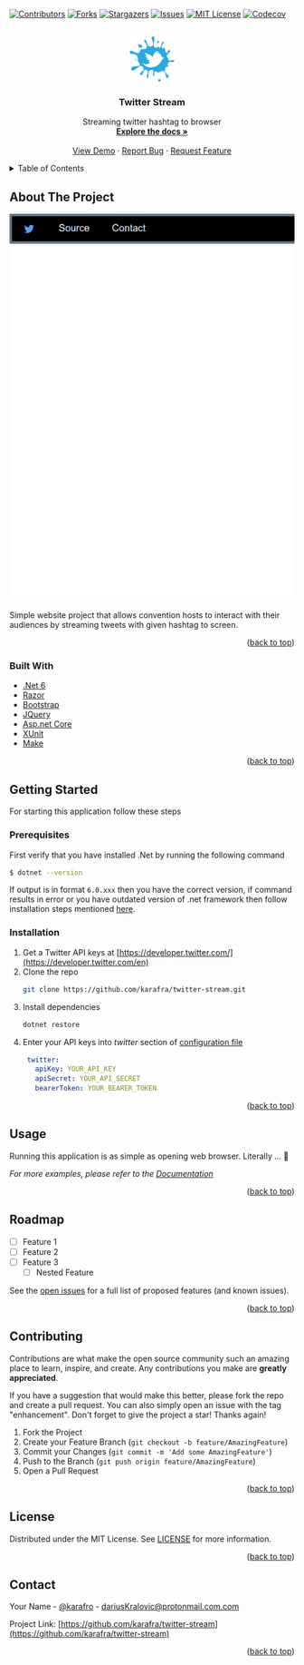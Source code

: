 <div id="top"></div>
<!--
*** Thanks for checking out the Best-README-Template. If you have a suggestion
*** that would make this better, please fork the repo and create a pull request
*** or simply open an issue with the tag "enhancement".
*** Don't forget to give the project a star!
*** Thanks again! Now go create something AMAZING! :D
-->



<!-- PROJECT SHIELDS -->
<!--
*** I'm using markdown "reference style" links for readability.
*** Reference links are enclosed in brackets [ ] instead of parentheses ( ).
*** See the bottom of this document for the declaration of the reference variables
*** for contributors-url, forks-url, etc. This is an optional, concise syntax you may use.
*** https://www.markdownguide.org/basic-syntax/#reference-style-links
-->
[![Contributors][contributors-shield]][contributors-url]
[![Forks][forks-shield]][forks-url]
[![Stargazers][stars-shield]][stars-url]
[![Issues][issues-shield]][issues-url]
[![MIT License][license-shield]][license-url]
[![Codecov][codecov-shield]][codecov-url]

<!-- PROJECT LOGO -->
<br />
<div align="center">
  <a href="https://github.com/karafra/twitter-stream">
    <img src=".github/img/logo.png" alt="Logo" width="80" height="80">
  </a>

<h3 align="center">Twitter Stream </h3>

  <p align="center">
    Streaming twitter hashtag to browser
    <br />
    <a href="https://github.com/karafra/twitter-stream/wiki/"><strong>Explore the docs »</strong></a>
    <br />
    <br />
    <a href="https://github.com/karafra/twitter-stream">View Demo</a>
    ·
    <a href="https://github.com/karafra/twitter-stream/issues">Report Bug</a>
    ·
    <a href="https://github.com/karafra/twitter-stream/issues">Request Feature</a>
  </p>
</div>



<!-- TABLE OF CONTENTS -->
<details>
  <summary>Table of Contents</summary>
  <ol>
    <li>
      <a href="#about-the-project">About The Project</a>
      <ul>
        <li><a href="#built-with">Built With</a></li>
      </ul>
    </li>
    <li>
      <a href="#getting-started">Getting Started</a>
      <ul>
        <li><a href="#prerequisites">Prerequisites</a></li>
        <li><a href="#installation">Installation</a></li>
      </ul>
    </li>
    <li><a href="#usage">Usage</a></li>
    <li><a href="#roadmap">Roadmap</a></li>
    <li><a href="#contributing">Contributing</a></li>
    <li><a href="#license">License</a></li>
    <li><a href="#contact">Contact</a></li>
  </ol>
</details>



<!-- ABOUT THE PROJECT -->
## About The Project

<div align="center">

[![Product Name Screen Shot][product-screenshot]](https://example.com)

</div>

Simple website project that allows convention hosts to interact with their audiences by streaming tweets with given hashtag to screen.
<p align="right">(<a href="#top">back to top</a>)</p>



### Built With

* [.Net 6](https://dotnet.microsoft.com/en-us/)
* [Razor](https://docs.microsoft.com/en-us/aspnet/core/razor-pages/)
* [Bootstrap](https://getbootstrap.com/)
* [JQuery](https://jquery.com/)
* [Asp.net Core](https://docs.microsoft.com/en-us/aspnet/core/?view=aspnetcore-6.0)
* [XUnit](https://xunit.net/)
* [Make](https://www.gnu.org/software/make/)
<p align="right">(<a href="#top">back to top</a>)</p>



<!-- GETTING STARTED -->
## Getting Started

For starting this application follow these steps

### Prerequisites

First verify that you have installed .Net by running the following command

  ```sh
  $ dotnet --version
  ```
If output is in format `6.0.xxx` then you have the correct version, if command results in error or you have outdated version of .net framework then follow installation steps mentioned [here](https://dotnet.microsoft.com/en-us/download).
### Installation

1. Get a Twitter API keys at [https://developer.twitter.com/](https://developer.twitter.com/en)
2. Clone the repo
   ```sh
   git clone https://github.com/karafra/twitter-stream.git
   ```
3. Install dependencies
   ```sh
   dotnet restore
   ```
4. Enter your API keys into *twitter* section of [configuration file](./configuration.yml)
   ```yml
    twitter:
      apiKey: YOUR_API_KEY
      apiSecret: YOUR_API_SECRET
      bearerToken: YOUR_BEARER_TOKEN
   ```

<p align="right">(<a href="#top">back to top</a>)</p>



<!-- USAGE EXAMPLES -->
## Usage

Running this application is as simple as opening web browser. Literally ... :tada:

_For more examples, please refer to the [Documentation](https://example.com)_

<p align="right">(<a href="#top">back to top</a>)</p>



<!-- ROADMAP -->
## Roadmap

- [ ] Feature 1
- [ ] Feature 2
- [ ] Feature 3
    - [ ] Nested Feature

See the [open issues](https://github.com/karafra/twitter-stream/issues) for a full list of proposed features (and known issues).

<p align="right">(<a href="#top">back to top</a>)</p>



<!-- CONTRIBUTING -->
## Contributing

Contributions are what make the open source community such an amazing place to learn, inspire, and create. Any contributions you make are **greatly appreciated**.

If you have a suggestion that would make this better, please fork the repo and create a pull request. You can also simply open an issue with the tag "enhancement".
Don't forget to give the project a star! Thanks again!

1. Fork the Project
2. Create your Feature Branch (`git checkout -b feature/AmazingFeature`)
3. Commit your Changes (`git commit -m 'Add some AmazingFeature'`)
4. Push to the Branch (`git push origin feature/AmazingFeature`)
5. Open a Pull Request

<p align="right">(<a href="#top">back to top</a>)</p>



<!-- LICENSE -->
## License

Distributed under the MIT License. See [LICENSE](./LICENSE) for more information.

<p align="right">(<a href="#top">back to top</a>)</p>



<!-- CONTACT -->
## Contact

Your Name - [@karafro](https://twitter.com/karafro) - dariusKralovic@protonmail.com.com

Project Link: [https://github.com/karafra/twitter-stream](https://github.com/karafra/twitter-stream)

<p align="right">(<a href="#top">back to top</a>)</p>


<!-- MARKDOWN LINKS & IMAGES -->
<!-- https://www.markdownguide.org/basic-syntax/#reference-style-links -->
[contributors-shield]: https://img.shields.io/github/contributors/karafra/twitter-stream.svg?style=for-the-badge
[contributors-url]: https://github.com/karafra/twitter-stream/graphs/contributors
[forks-shield]: https://img.shields.io/github/forks/karafra/twitter-stream.svg?style=for-the-badge
[forks-url]: https://github.com/karafra/twitter-stream/network/members
[stars-shield]: https://img.shields.io/github/stars/karafra/twitter-stream.svg?style=for-the-badge
[stars-url]: https://github.com/karafra/twitter-stream/stargazers
[issues-shield]: https://img.shields.io/github/issues/karafra/twitter-stream.svg?style=for-the-badge
[issues-url]: https://github.com/karafra/twitter-stream/issues
[license-shield]: https://img.shields.io/github/license/karafra/twitter-stream.svg?style=for-the-badge
[license-url]: https://github.com/karafra/twitter-stream/blob/master/LICENSE.txt
[linkedin-shield]: https://img.shields.io/badge/-LinkedIn-black.svg?style=for-the-badge&logo=linkedin&colorB=555
[linkedin-url]: https://linkedin.com/in/linkedin_username
[product-screenshot]: .github/img/screenshot.png
[codecov-shield]: https://img.shields.io/codecov/c/gh/karafra/twitter-stream?style=for-the-badge&token=6dyM57ThGb
[codecov-url]: https://app.codecov.io/gh/karafra/twitter-stream/